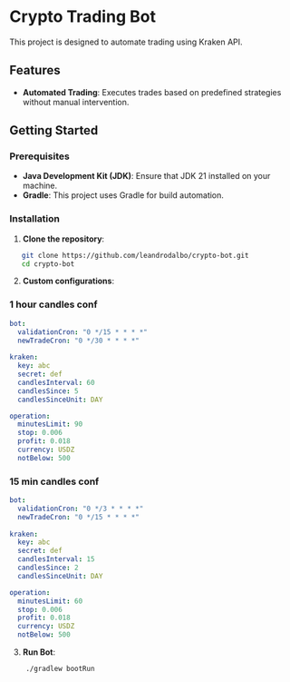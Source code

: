 # Crypto Trading Bot

This project is designed to automate trading using Kraken API.

## Features

- **Automated Trading**: Executes trades based on predefined strategies without manual intervention.

## Getting Started

### Prerequisites

- **Java Development Kit (JDK)**: Ensure that JDK 21 installed on your machine.
- **Gradle**: This project uses Gradle for build automation.

### Installation

1. **Clone the repository**:

```bash
   git clone https://github.com/leandrodalbo/crypto-bot.git
   cd crypto-bot
```

2. **Custom configurations**:

### 1 hour candles conf
```yml
bot:
  validationCron: "0 */15 * * * *"
  newTradeCron: "0 */30 * * * *"
  
kraken:
  key: abc
  secret: def
  candlesInterval: 60
  candlesSince: 5
  candlesSinceUnit: DAY

operation:
  minutesLimit: 90
  stop: 0.006
  profit: 0.018
  currency: USDZ
  notBelow: 500
```

### 15 min candles conf
```yml
bot:
  validationCron: "0 */3 * * * *"
  newTradeCron: "0 */15 * * * *"
  
kraken:
  key: abc
  secret: def
  candlesInterval: 15
  candlesSince: 2
  candlesSinceUnit: DAY

operation:
  minutesLimit: 60
  stop: 0.006
  profit: 0.018
  currency: USDZ
  notBelow: 500
```

3. **Run Bot**:

```bash
    ./gradlew bootRun
```
